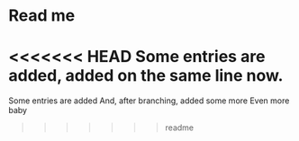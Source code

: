 # Read me
<<<<<<< HEAD
Some entries are added, added on the same line now.
=======
Some entries are added
And, after branching, added some more
Even more baby
>>>>>>> readme
